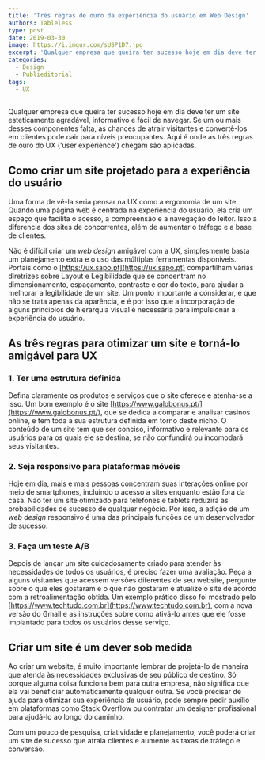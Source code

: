 ```yaml
---
title: 'Três regras de ouro da experiência do usuário em Web Design'
authors: Tableless
type: post
date: 2019-03-30
image: https://i.imgur.com/sUSP1D7.jpg
excerpt: 'Qualquer empresa que queira ter sucesso hoje em dia deve ter um site esteticamente agradável, informativo e fácil de navegar. Será?'
categories:
  - Design
  - Publieditorial
tags:
  - UX
---
```


Qualquer empresa que queira ter sucesso hoje em dia deve ter um site esteticamente agradável, informativo e fácil de navegar. Se um ou mais desses componentes falta, as chances de atrair visitantes e convertê-los em clientes pode cair para níveis preocupantes. Aqui é onde as três regras de ouro do UX ('user experience') chegam são aplicadas.

## Como criar um site projetado para a experiência do usuário

Uma forma de vê-la seria pensar na UX como a ergonomia de um site. Quando uma página web é centrada na experiência do usuário, ela cria um espaço que facilita o acesso, a compreensão e a navegação do leitor. Isso a diferencia dos sites de concorrentes, além de aumentar o tráfego e a base de clientes.

Não é difícil criar um _web design_ amigável com a UX, simplesmente basta um planejamento extra e o uso das múltiplas ferramentas disponíveis. Portais como o [https://ux.sapo.pt](https://ux.sapo.pt) compartilham várias diretrizes sobre Layout e Legibilidade que se concentram no dimensionamento, espaçamento, contraste e cor do texto, para ajudar a melhorar a legibilidade de um site. Um ponto importante a considerar, é que não se trata apenas da aparência, e é por isso que a incorporação de alguns princípios de hierarquia visual é necessária para impulsionar a experiência do usuário.

## As três regras para otimizar um site e torná-lo amigável para UX

### 1. Ter uma estrutura definida

Defina claramente os produtos e serviços que o site oferece e atenha-se a isso. Um bom exemplo é o site [https://www.galobonus.pt/](https://www.galobonus.pt/), que se dedica a comparar e analisar casinos online, e tem toda a sua estrutura definida em torno deste nicho. O conteúdo de um site tem que ser conciso, informativo e relevante para os usuários para os quais ele se destina, se não confundirá ou incomodará seus visitantes.

### 2. Seja responsivo para plataformas móveis

Hoje em dia, mais e mais pessoas concentram suas interações online por meio de smartphones, incluindo o acesso a sites enquanto estão fora da casa. Não ter um site otimizado para telefones e tablets reduzirá as probabilidades de sucesso de qualquer negócio. Por isso, a adição de um _web design_ responsivo é uma das principais funções de um desenvolvedor de sucesso.

### 3. Faça um teste A/B

Depois de lançar um site cuidadosamente criado para atender às necessidades de todos os usuários, é preciso fazer uma avaliação. Peça a alguns visitantes que acessem versões diferentes de seu website, pergunte sobre o que eles gostaram e o que não gostaram e atualize o site de acordo com a retroalimentação obtida. Um exemplo prático disso foi mostrado pelo [https://www.techtudo.com.br](https://www.techtudo.com.br), com a nova versão do Gmail e as instruções sobre como ativá-lo antes que ele fosse implantado para todos os usuários desse serviço.

## Criar um site é um dever sob medida

Ao criar um website, é muito importante lembrar de projetá-lo de maneira que atenda às necessidades exclusivas de seu público de destino. Só porque alguma coisa funciona bem para outra empresa, não significa que ela vai beneficiar automaticamente qualquer outra. Se você precisar de ajuda para otimizar sua experiência de usuário, pode sempre pedir auxílio em plataformas como Stack Overflow ou contratar um designer profissional para ajudá-lo ao longo do caminho.

Com um pouco de pesquisa, criatividade e planejamento, você poderá criar um site de sucesso que atraia clientes e aumente as taxas de tráfego e conversão.